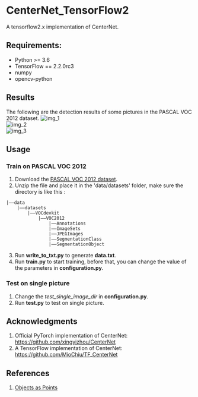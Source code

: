 # CenterNet_TensorFlow2
A tensorflow2.x implementation of CenterNet.

## Requirements:
+ Python >= 3.6
+ TensorFlow == 2.2.0rc3
+ numpy
+ opencv-python

## Results
The following are the detection results of some pictures in the PASCAL VOC 2012 dataset.
![img_1](https://github.com/calmisential/CenterNet_TensorFlow2/blob/master/assets/1.png)<br>
![img_2](https://github.com/calmisential/CenterNet_TensorFlow2/blob/master/assets/2.png)<br>
![img_3](https://github.com/calmisential/CenterNet_TensorFlow2/blob/master/assets/3.png)

## Usage
### Train on PASCAL VOC 2012
1. Download the [PASCAL VOC 2012 dataset](http://host.robots.ox.ac.uk/pascal/VOC/).
2. Unzip the file and place it in the 'data/datasets' folder, make sure the directory is like this : 
```
|——data
    |——datasets
        |——VOCdevkit
            |——VOC2012
                |——Annotations
                |——ImageSets
                |——JPEGImages
                |——SegmentationClass
                |——SegmentationObject
```
3. Run **write_to_txt.py** to generate **data.txt**.
4. Run **train.py** to start training, before that, you can change the value of the parameters in **configuration.py**.

### Test on single picture
1. Change the *test_single_image_dir* in **configuration.py**.
2. Run **test.py** to test on single picture.

## Acknowledgments
1. Official PyTorch implementation of CenterNet: https://github.com/xingyizhou/CenterNet
2. A TensorFlow implementation of CenterNet: https://github.com/MioChiu/TF_CenterNet


## References
1. [Objects as Points](https://arxiv.org/abs/1904.07850)